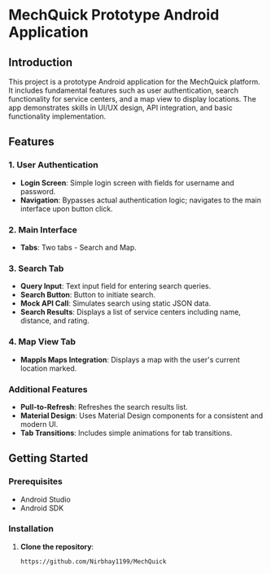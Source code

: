 # MechQuick Prototype Android Application

## Introduction
This project is a prototype Android application for the MechQuick platform. It includes fundamental features such as user authentication, search functionality for service centers, and a map view to display locations. The app demonstrates skills in UI/UX design, API integration, and basic functionality implementation.

## Features

### 1. User Authentication
- **Login Screen**: Simple login screen with fields for username and password.
- **Navigation**: Bypasses actual authentication logic; navigates to the main interface upon button click.

### 2. Main Interface
- **Tabs**: Two tabs - Search and Map.

### 3. Search Tab
- **Query Input**: Text input field for entering search queries.
- **Search Button**: Button to initiate search.
- **Mock API Call**: Simulates search using static JSON data.
- **Search Results**: Displays a list of service centers including name, distance, and rating.

### 4. Map View Tab
- **Mappls Maps Integration**: Displays a map with the user's current location marked.

### Additional Features
- **Pull-to-Refresh**: Refreshes the search results list.
- **Material Design**: Uses Material Design components for a consistent and modern UI.
- **Tab Transitions**: Includes simple animations for tab transitions.

## Getting Started

### Prerequisites
- Android Studio
- Android SDK

### Installation
1. **Clone the repository**:
   ```bash
   https://github.com/Nirbhay1199/MechQuick
   
